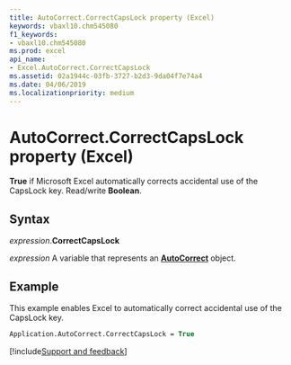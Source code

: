 ```yaml
---
title: AutoCorrect.CorrectCapsLock property (Excel)
keywords: vbaxl10.chm545080
f1_keywords:
- vbaxl10.chm545080
ms.prod: excel
api_name:
- Excel.AutoCorrect.CorrectCapsLock
ms.assetid: 02a1944c-03fb-3727-b2d3-9da04f7e74a4
ms.date: 04/06/2019
ms.localizationpriority: medium
---
```



# AutoCorrect.CorrectCapsLock property (Excel)

**True** if Microsoft Excel automatically corrects accidental use of the CapsLock key. Read/write **Boolean**.


## Syntax

_expression_.**CorrectCapsLock**

_expression_ A variable that represents an **[AutoCorrect](Excel.AutoCorrect(object).md)** object.


## Example

This example enables Excel to automatically correct accidental use of the CapsLock key.

```vb
Application.AutoCorrect.CorrectCapsLock = True
```




[!include[Support and feedback](~/includes/feedback-boilerplate.md)]